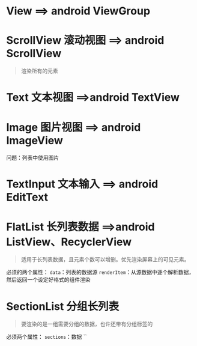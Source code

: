 # View ==> android ViewGroup

# ScrollView 滚动视图 ==> android ScrollView
>渲染所有的元素

# Text 文本视图  ==>android TextView

# Image 图片视图 ==> android ImageView
问题：列表中使用图片

# TextInput 文本输入 ==> android EditText

# FlatList 长列表数据 ==>android ListView、RecyclerView
>适用于长列表数据，且元素个数可以增删。优先渲染屏幕上的可见元素。

必须的两个属性：
`data`：列表的数据源
`renderItem`：从源数据中逐个解析数据，然后返回一个设定好格式的组件渲染
# SectionList 分组长列表
>要渲染的是一组需要分组的数据，也许还带有分组标签的

必须两个属性：
`sections`：数据
``



